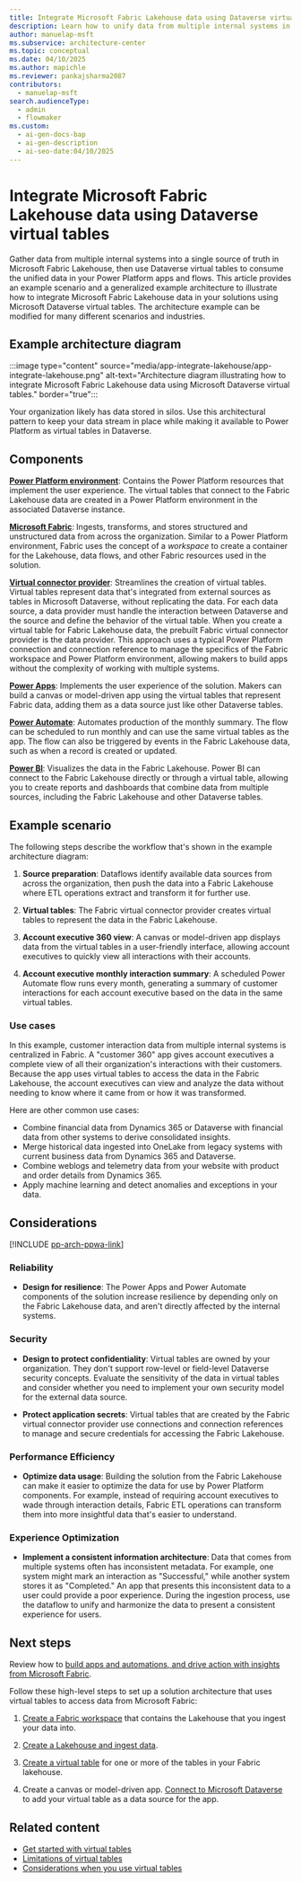 ```yaml
---
title: ​​Integrate Microsoft Fabric Lakehouse data using Dataverse virtual tables
description: Learn how to unify data from multiple internal systems in Microsoft Fabric Lakehouse and access it in your Power Platform solutions using Dataverse virtual tables.
author: manuelap-msft
ms.subservice: architecture-center
ms.topic: conceptual
ms.date: 04/10/2025
ms.author: mapichle
ms.reviewer: pankajsharma2087
contributors:
  - manuelap-msft
search.audienceType:
  - admin
  - flowmaker
ms.custom:
  - ai-gen-docs-bap
  - ai-gen-description
  - ai-seo-date:04/10/2025
---
```


# ​​Integrate Microsoft Fabric Lakehouse data using Dataverse virtual tables

Gather data from multiple internal systems into a single source of truth in Microsoft Fabric Lakehouse, then use Dataverse virtual tables to consume the unified data in your Power Platform apps and flows. This article provides an example scenario and a generalized example architecture to illustrate how to integrate Microsoft Fabric Lakehouse data in your solutions using Microsoft Dataverse virtual tables. The architecture example can be modified for many different scenarios and industries.

## Example architecture diagram

:::image type="content" source="media/app-integrate-lakehouse/app-integrate-lakehouse.png" alt-text="Architecture diagram illustrating how to integrate Microsoft Fabric Lakehouse data using Microsoft Dataverse virtual tables." border="true":::

Your organization likely has data stored in silos. Use this architectural pattern to keep your data stream in place while making it available to Power Platform as virtual tables in Dataverse.

## Components

[**Power Platform environment**](/power-platform/admin/environments-overview): Contains the Power Platform resources that implement the user experience. The virtual tables that connect to the Fabric Lakehouse data are created in a Power Platform environment in the associated Dataverse instance.

[**Microsoft Fabric**](/fabric/fundamentals/microsoft-fabric-overview): Ingests, transforms, and stores structured and unstructured data from across the organization. Similar to a Power Platform environment, Fabric uses the concept of a *workspace* to create a container for the Lakehouse, data flows, and other Fabric resources used in the solution.

[**Virtual connector provider**](/power-apps/maker/data-platform/create-virtual-tables-using-connectors?tabs=fabric): Streamlines the creation of virtual tables. Virtual tables represent data that's integrated from external sources as tables in Microsoft Dataverse, without replicating the data. For each data source, a data provider must handle the interaction between Dataverse and the source and define the behavior of the virtual table. When you create a virtual table for Fabric Lakehouse data, the prebuilt Fabric virtual connector provider is the data provider. This approach uses a typical Power Platform connection and connection reference to manage the specifics of the Fabric workspace and Power Platform environment, allowing makers to build apps without the complexity of working with multiple systems.

[**Power Apps**](/power-apps/): Implements the user experience of the solution. Makers can build a canvas or model-driven app using the virtual tables that represent Fabric data, adding them as a data source just like other Dataverse tables.

[**Power Automate**](/power-automate/): Automates production of the monthly summary. The flow can be scheduled to run monthly and can use the same virtual tables as the app. The flow can also be triggered by events in the Fabric Lakehouse data, such as when a record is created or updated.

[**Power BI**](/power-bi/): Visualizes the data in the Fabric Lakehouse. Power BI can connect to the Fabric Lakehouse directly or through a virtual table, allowing you to create reports and dashboards that combine data from multiple sources, including the Fabric Lakehouse and other Dataverse tables.

## Example scenario

The following steps describe the workflow that's shown in the example architecture diagram:

1. **Source preparation**: Dataflows identify available data sources from across the organization, then push the data into a Fabric Lakehouse where ETL operations extract and transform it for further use.

1. **Virtual tables**: The Fabric virtual connector provider creates virtual tables to represent the data in the Fabric Lakehouse.

1. **Account executive 360 view**: A canvas or model-driven app displays data from the virtual tables in a user-friendly interface, allowing account executives to quickly view all interactions with their accounts.

1. **Account executive monthly interaction summary**: A scheduled Power Automate flow runs every month, generating a summary of customer interactions for each account executive based on the data in the same virtual tables.

### Use cases

In this example, customer interaction data from multiple internal systems is centralized in Fabric. A "customer 360" app gives account executives a complete view of all their organization's interactions with their customers. Because the app uses virtual tables to access the data in the Fabric Lakehouse, the account executives can view and analyze the data without needing to know where it came from or how it was transformed.

Here are other common use cases:

- Combine financial data from Dynamics 365 or Dataverse with financial data from other systems to derive consolidated insights.
- Merge historical data ingested into OneLake from legacy systems with current business data from Dynamics 365 and Dataverse.
- Combine weblogs and telemetry data from your website with product and order details from Dynamics 365.
- Apply machine learning and detect anomalies and exceptions in your data.

## Considerations

[!INCLUDE [pp-arch-ppwa-link](../../includes/pp-arch-ppwa-link.md)]

### Reliability

- **Design for resilience**: The Power Apps and Power Automate components of the solution increase resilience by depending only on the Fabric Lakehouse data, and aren't directly affected by the internal systems.

### Security

- **Design to protect confidentiality**: Virtual tables are owned by your organization. They don't support row-level or field-level Dataverse security concepts. Evaluate the sensitivity of the data in virtual tables and consider whether you need to implement your own security model for the external data source.

- **Protect application secrets**: Virtual tables that are created by the Fabric virtual connector provider use connections and connection references to manage and secure credentials for accessing the Fabric Lakehouse.

### Performance Efficiency

- **Optimize data usage**: Building the solution from the Fabric Lakehouse can make it easier to optimize the data for use by Power Platform components. For example, instead of requiring account executives to wade through interaction details, Fabric ETL operations can transform them into more insightful data that's easier to understand.

### Experience Optimization

- **Implement a consistent information architecture**: Data that comes from multiple systems often has inconsistent metadata. For example, one system might mark an interaction as "Successful," while another system stores it as "Completed." An app that presents this inconsistent data to a user could provide a poor experience. During the ingestion process, use the dataflow to unify and harmonize the data to present a consistent experience for users.

## Next steps

Review how to [build apps and automations, and drive action with insights from Microsoft Fabric](/power-apps/maker/data-platform/azure-synapse-link-build-apps-with-fabric).

Follow these high-level steps to set up a solution architecture that uses virtual tables to access data from Microsoft Fabric:

1. [Create a Fabric workspace](/fabric/data-engineering/tutorial-lakehouse-get-started) that contains the Lakehouse that you ingest your data into.

1. [Create a Lakehouse and ingest data](/fabric/data-engineering/tutorial-build-lakehouse).

1. [Create a virtual table](/power-apps/maker/data-platform/azure-synapse-link-build-apps-with-fabric#create-a-virtual-table-with-fabric-data) for one or more of the tables in your Fabric lakehouse.

1. Create a canvas or model-driven app. [Connect to Microsoft Dataverse](/power-apps/maker/canvas-apps/connections/connection-common-data-service) to add your virtual table as a data source for the app.

## Related content

- [Get started with virtual tables](/power-apps/developer/data-platform/virtual-entities/get-started-ve)
- [Limitations of virtual tables](/power-apps/developer/data-platform/virtual-entities/get-started-ve#limitations-of-virtual-tables)
- [Considerations when you use virtual tables](/power-apps/maker/data-platform/create-edit-virtual-entities#considerations-when-you-use-virtual-tables)
